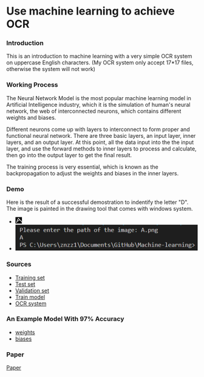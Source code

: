 # Use machine learning to achieve OCR

### Introduction
This is an introduction to machine learning with a very simple OCR system on uppercase English characters.
(My OCR system only accept 17*17 files, otherwise the system will not work)

### Working Process
The Neural Network Model is the most popular machine learning model in Artificial Intelligence industry, which it is the simulation of human's neural network, the web of interconnected neurons, which contains different weights and biases.

Different neurons come up with layers to interconnect to form proper and functional neural network. There are three basic layers, an input layer, inner layers, and an output layer. At this point, all the data input into the the input layer, and use the forward methods to inner layers to process and calculate, then go into the output layer to get the final result.

The training process is very essential, which is known as the backpropagation to adjust the weights and biases in the inner layers.

### Demo
Here is the result of a successful demostration to indentify the letter "D". The image is painted in the drawing tool that comes with windows system.
* ![Image of A](https://github.com/znzz1/Machine-learning/blob/main/A.png)
* ![Use my system to recognize the image](https://github.com/znzz1/Machine-learning/blob/main/Demo%20Result.png)

### Sources
* [Training set](https://github.com/znzz1/Machine-learning/blob/main/train.npy)
* [Test set](https://github.com/znzz1/Machine-learning/blob/main/test.npy)
* [Validation set](https://github.com/znzz1/Machine-learning/blob/main/validate.npy)
* [Train model](https://github.com/znzz1/Machine-learning/blob/main/trainModel.py)
* [OCR system](https://github.com/znzz1/Machine-learning/blob/main/OCR.py)

### An Example Model With 97% Accuracy
* [weights](https://github.com/znzz1/Machine-learning/blob/main/weights.csv)
* [biases](https://github.com/znzz1/Machine-learning/blob/main/biases.csv)

### Paper
[Paper](https://github.com/znzz1/Machine-learning/blob/main/paper.docx)

